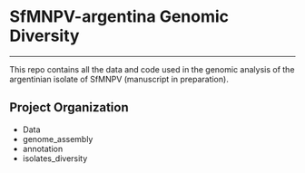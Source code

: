 # SfMNPV-argentina Genomic Diversity
---

This repo contains all the data and code used in the genomic analysis of the argentinian isolate of SfMNPV (manuscript in preparation).

## Project Organization
- Data    
- genome_assembly
- annotation
- isolates_diversity
